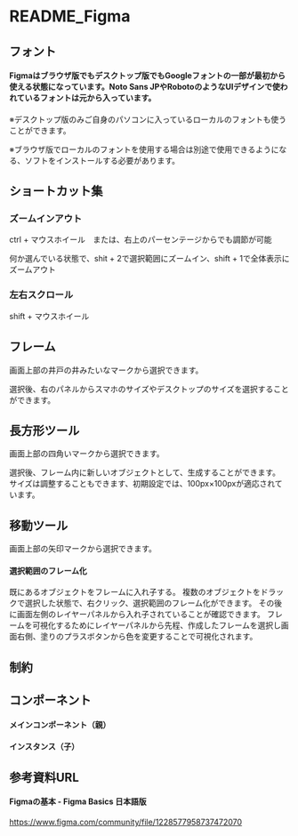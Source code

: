 # README_Figma

## フォント
#### Figmaはブラウザ版でもデスクトップ版でもGoogleフォントの一部が最初から使える状態になっています。Noto Sans JPやRobotoのようなUIデザインで使われているフォントは元から入っています。

※デスクトップ版のみご自身のパソコンに入っているローカルのフォントも使うことができます。

※ブラウザ版でローカルのフォントを使用する場合は別途で使用できるようになる、ソフトをインストールする必要があります。

## ショートカット集
### ズームインアウト
ctrl + マウスホイール　または、右上のパーセンテージからでも調節が可能

何か選んでいる状態で、shit + 2で選択範囲にズームイン、shift + 1で全体表示にズームアウト

### 左右スクロール
shift + マウスホイール

## フレーム
画面上部の井戸の井みたいなマークから選択できます。

選択後、右のパネルからスマホのサイズやデスクトップのサイズを選択することができます。

## 長方形ツール
画面上部の四角いマークから選択できます。

選択後、フレーム内に新しいオブジェクトとして、生成することができます。
サイズは調整することもできます、初期設定では、100px×100pxが適応されています。

## 移動ツール
画面上部の矢印マークから選択できます。

#### 選択範囲のフレーム化
既にあるオブジェクトをフレームに入れ子する。
複数のオブジェクトをドラックで選択した状態で、右クリック、選択範囲のフレーム化ができます。
その後に画面左側のレイヤーパネルから入れ子されていることが確認できます。
フレームを可視化するためにレイヤーパネルから先程、作成したフレームを選択し画面右側、塗りのプラスボタンから色を変更することで可視化されます。

## 制約

## コンポーネント

#### メインコンポーネント（親）

#### インスタンス（子）


## 参考資料URL
#### Figmaの基本 - Figma Basics 日本語版
https://www.figma.com/community/file/1228577958737472070
